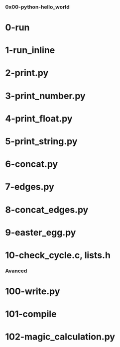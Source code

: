 ### 0x00-python-hello_world
# 0-run
# 1-run_inline
# 2-print.py
# 3-print_number.py
# 4-print_float.py
# 5-print_string.py
# 6-concat.py
# 7-edges.py
# 8-concat_edges.py
# 9-easter_egg.py
# 10-check_cycle.c, lists.h
### Avanced
# 100-write.py
# 101-compile
# 102-magic_calculation.py